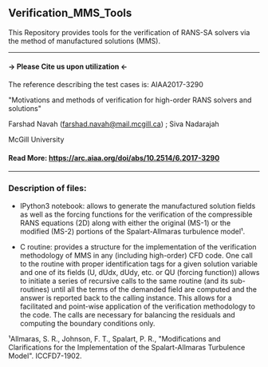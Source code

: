 ## Verification_MMS_Tools
This Repository provides tools for the verification of RANS-SA solvers via the method of manufactured solutions (MMS).

---------------------------------------------
#### -> Please Cite us upon utilization <-
The reference describing the test cases is: AIAA2017-3290         

"Motivations and methods of verification for high-order RANS solvers and solutions"

Farshad Navah (farshad.navah@mail.mcgill.ca) ; Siva Nadarajah 

McGill University

#### Read More: https://arc.aiaa.org/doi/abs/10.2514/6.2017-3290
---------------------------------------------

### Description of files:

- IPython3 notebook: allows to generate the manufactured solution fields as well as the forcing functions for the verification of the compressible RANS equations (2D) along with either the original (MS-1) or the modified (MS-2) portions of the Spalart-Allmaras turbulence model¹.

- C routine: provides a structure for the implementation of the verification methodology of MMS in any (including high-order) CFD code. One call to the routine with proper identification tags for a given solution variable and one of its fields (U, dUdx, dUdy, etc. or QU (forcing function)) allows to initiate a series of recursive calls to the same routine (and its sub-routines) until all the terms of the demanded field are computed and the answer is reported back to the calling instance. This allows for a facilitated and point-wise application of the verification methodology to the code. The calls are necessary for balancing the residuals and computing the boundary conditions only.

¹Allmaras, S. R., Johnson, F. T., Spalart, P. R., "Modifications and Clarifications for the Implementation of the Spalart-Allmaras Turbulence Model". ICCFD7-1902.
